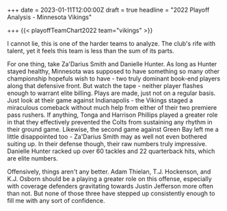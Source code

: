 +++
date = 2023-01-11T12:00:00Z
draft = true
headline = "2022 Playoff Analysis - Minnesota Vikings"

+++
{{< playoffTeamChart2022 team="vikings" >}}

I cannot lie, this is one of the harder teams to analyze. The club's rife with talent, yet it feels this team is less than the sum of its parts.

For one thing, take Za'Darius Smith and Danielle Hunter. As long as Hunter stayed healthy, Minnesota was supposed to have something so many other championship hopefuls wish to have - two truly dominant book-end players along that defensive front. But watch the tape - neither player flashes enough to warrant elite billing. Plays are made, just not on a regular basis. Just look at their game against Indianapolis - the Vikings staged a miraculous comeback without much help from either of their two premiere pass rushers. If anything, Tonga and Harrison Phillips played a greater role in that they effectively prevented the Colts from sustaining any rhythm in their ground game. Likewise, the second game against Green Bay left me a little disappointed too - Za'Darius Smith may as well not even bothered suiting up. In their defense though, their raw numbers truly impressive. Danielle Hunter racked up over 60 tackles and 22 quarterback hits, which are elite numbers.

Offensively, things aren't any better. Adam Thielan, T.J. Hockenson, and K.J. Osborn should be a playing a greater role on this offense, especially with coverage defenders gravitating towards Justin Jefferson more often than not. But none of those three have stepped up consistently enough to fill me with any sort of confidence.